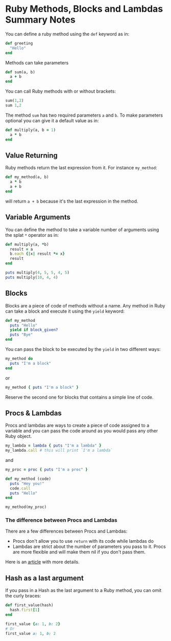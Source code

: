 # Ruby Methods, Blocks and Lambdas Summary Notes
You can define a ruby method using the `def` keyword as in:
```ruby
def greeting
  "Hello"
end
```
Methods can take parameters
```ruby
def sum(a, b)
  a + b
end
```
You can call Ruby methods with or without brackets:
```ruby
sum(1,2)
sum 1,2
```
The method `sum` has two required parameters `a` and `b`. To make parameters optional you can give it a default value as in:
```ruby
def multiply(a, b = 1)
  a * b
end
```
## Value Returning
Ruby methods return the last expression from it. For instance `my_method`:
```ruby
def my_method(a, b)
  a * b
  a + b
end
```
will return `a + b` because it's the last expression in the method.
## Variable Arguments
You can define the method to take a variable number of arguments using the splat `*` operator as in:
```ruby
def multiply(a, *b)
  result = a      
  b.each {|x| result *= x}
  result
end

puts multiply(4, 5, 5, 4, 5)
puts multiply(10, 4, 4)
```
## Blocks
Blocks are a piece of code of methods without a name. Any method in Ruby can take a block and execute it using the `yield` keyword:
```ruby
def my_method
  puts "Hello"      
  yield if block_given?
  puts "Bye"
end
```
You can pass the block to be executed by the `yield` in two different ways:
```ruby
my_method do
  puts "I'm a block"
end
```
or
```ruby
my_method { puts "I'm a block" }
```
Reserve the second one for blocks that contains a simple line of code.

## Procs & Lambdas
Procs and lambdas are ways to create a piece of code assigned to a variable and you can pass the code around as you would pass any other Ruby object.
```ruby
my_lambda = lambda { puts "I'm a lambda" }
my_lambda.call # this will print `I'm a lambda`
```
and
```ruby
my_proc = proc { puts "I'm a proc" }

def my_method (code)
  puts "Hey you!"
  code.call
  puts "Hello"
end

my_method(my_proc)
```
### The difference between Procs and Lambdas
There are a few differences between Procs and Lambdas:
- Procs don't allow you to use `return` with its code while lambdas do
- Lambdas are strict about the number of parameters you pass to it. Procs are more flexible and will make them nil if you don't pass them.

Here is an [article](http://awaxman11.github.io/blog/2013/08/05/what-is-the-difference-between-a-block/) with more details.

## Hash as a last argument
If you pass in a Hash as the last argument to a Ruby method, you can omit the curly braces:
```ruby
def first_value(hash)
  hash.first[1]
end

first_value {a: 1, b: 2}
# Or
first_value a: 1, b: 2
```
